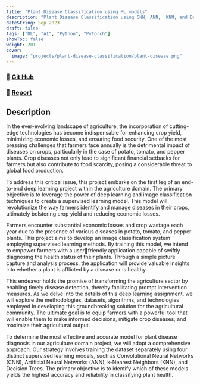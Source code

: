 ```yaml
---
title: "Plant Disease Classification using ML models"
description: "Plant Disease Classification using CNN, ANN,  KNN, and Decision Tree"
dateString: Sep 2023
draft: false
tags: ["DL", "AI", "Python", "PyTorch"]
showToc: false
weight: 201
cover:
  image: "projects/plant-disease-classification/plant-disease.png"
---
```


### 🔗 [Git Hub](https://github.com/JeslurRahman/Plant-Disease-Classification-Deep-Learning.git)

### 🔗 [Report](https://drive.google.com/file/d/1XBDFhrk_TA_vzA3vZwoM_-KQqR5V2tml/view)

## Description

In the ever-evolving landscape of agriculture, the incorporation of cutting-edge technologies has become indispensable for enhancing crop yield, minimizing economic losses, and ensuring food security. One of the most pressing challenges that farmers face annually is the detrimental impact of diseases on crops, particularly in the case of potato, tomato, and pepper plants. Crop diseases not only lead to significant financial setbacks for farmers but also contribute to food scarcity, posing a considerable threat to global food production.

To address this critical issue, this project embarks on the first leg of an end-to-end deep learning project within the agriculture domain. The primary objective is to leverage the power of deep learning and image classification techniques to create a supervised learning model. This model will revolutionize the way farmers identify and manage diseases in their crops, ultimately bolstering crop yield and reducing economic losses.

Farmers encounter substantial economic losses and crop wastage each year due to the presence of various diseases in potato, tomato, and pepper plants. This project aims to develop an image classification system employing supervised learning methods. By training this model, we intend to empower farmers with a userfriendly application capable of swiftly diagnosing the health status of their plants. Through a simple picture capture and analysis process, the application will provide valuable insights into whether a plant is afflicted by a disease or is healthy.

This endeavor holds the promise of transforming the agriculture sector by enabling timely disease detection, thereby facilitating prompt intervention measures. As we delve into the details of this deep learning assignment, we will explore the methodologies, datasets, algorithms, and technologies employed in developing this groundbreaking solution for the agricultural community. The ultimate goal is to equip farmers with a powerful tool that will enable them to make informed decisions, mitigate crop diseases, and maximize their agricultural output.

To determine the most effective and accurate model for plant disease diagnosis in our agriculture domain project, we will adopt a comprehensive approach. Our strategy involves training the dataset separately using four distinct supervised learning models, such as Convolutional Neural Networks (CNN), Artificial Neural
Networks (ANN), k-Nearest Neighbors (KNN), and Decision Trees. The primary objective is to identify which of these models yields the highest accuracy and reliability in classifying plant health.
